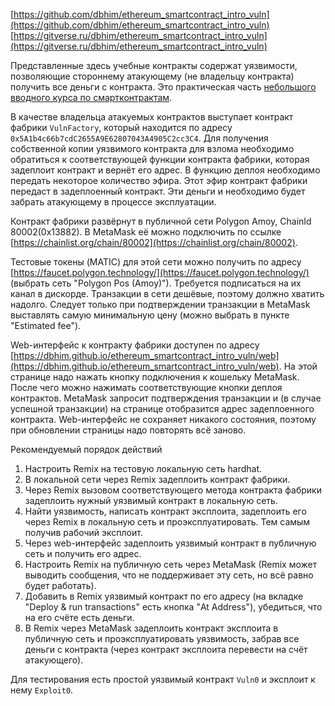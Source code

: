 [https://github.com/dbhim/ethereum_smartcontract_intro_vuln](https://github.com/dbhim/ethereum_smartcontract_intro_vuln)  
[https://gitverse.ru/dbhim/ethereum_smartcontract_intro_vuln](https://gitverse.ru/dbhim/ethereum_smartcontract_intro_vuln)

Представленные здесь учебные контракты содержат уязвимости, позволяющие стороннему атакующему (не владельцу контракта) получить все деньги с контракта. Это практическая часть [небольшого вводного курса по смартконтрактам](../../../ethereum_smartcontract_intro).

В качестве владельца атакуемых контрактов выступает контракт фабрики `VulnFactory`, который находится по адресу `0x5A1b4c66b7cdC2655A9E62807043A4905C2cc3C4`. Для получения собственной копии уязвимого контракта для взлома необходимо обратиться к соответствующей функции контракта фабрики, которая задеплоит контракт и вернёт его адрес. В функцию деплоя необходимо передать некоторое количество эфира. Этот эфир контракт фабрики передаст в задеплоенный контракт. Эти деньги и необходимо будет забрать атакующему в процессе эксплуатации.

Контракт фабрики развёрнут в публичной сети Polygon Amoy, ChainId 80002(0x13882). В MetaMask её можно подключить по ссылке [https://chainlist.org/chain/80002](https://chainlist.org/chain/80002).

Тестовые токены (MATIC) для этой сети можно получить по адресу [https://faucet.polygon.technology/](https://faucet.polygon.technology/) (выбрать сеть "Polygon Pos (Amoy)"). Требуется подписаться на их канал в дискорде. Транзакции в сети дешёвые, поэтому должно хватить надолго. Следует только при подтверждении транзакции в MetaMask выставлять самую минимальную цену (можно выбрать в пункте "Estimated fee").

Web-интерфейс к контракту фабрики доступен по адресу [https://dbhim.github.io/ethereum_smartcontract_intro_vuln/web](https://dbhim.github.io/ethereum_smartcontract_intro_vuln/web). На этой странице надо нажать кнопку подключения к кошельку MetaMask. После чего можно нажимать соответствующие кнопки деплоя контрактов. MetaMask запросит подтверждения транзакции и (в случае успешной транзакции) на странице отобразится адрес задеплоенного контракта. Web-интерфейс не сохраняет никакого состояния, поэтому при обновлении страницы надо повторять всё заново.

Рекомендуемый порядок действий
1. Настроить Remix на тестовую локальную сеть hardhat.
2. В локальной сети через Remix задеплоить контракт фабрики.
3. Через Remix вызовом соответствующего метода контракта фабрики задеплоить нужный уязвимый контракт в локальную сеть.
4. Найти уязвимость, написать контракт эксплоита, задеплоить его через Remix в локальную сеть и проэксплуатировать. Тем самым получив рабочий эксплоит.
5. Через web-интерфейс задеплоить уязвимый контракт в публичную сеть и получить его адрес.
6. Настроить Remix на публичную сеть через MetaMask (Remix может выводить сообщения, что не поддерживает эту сеть, но всё равно будет работать).
7. Добавить в Remix уязвимый контракт по его адресу (на вкладке "Deploy & run transactions" есть кнопка "At Address"), убедиться, что на его счёте есть деньги.
8. В Remix через MetaMask задеплоить контракт эксплоита в публичную сеть и проэксплуатировать уязвимость, забрав все деньги с контракта (через контракт эксплоита перевести на счёт атакующего).

Для тестирования есть простой уязвимый контракт `Vuln0` и эксплоит к нему `Exploit0`.